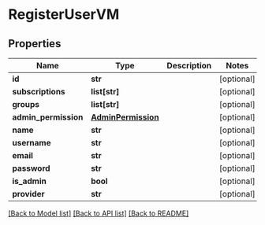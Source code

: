 # RegisterUserVM


## Properties
Name | Type | Description | Notes
------------ | ------------- | ------------- | -------------
**id** | **str** |  | [optional] 
**subscriptions** | **list[str]** |  | [optional] 
**groups** | **list[str]** |  | [optional] 
**admin_permission** | [**AdminPermission**](AdminPermission.md) |  | [optional] 
**name** | **str** |  | [optional] 
**username** | **str** |  | [optional] 
**email** | **str** |  | [optional] 
**password** | **str** |  | [optional] 
**is_admin** | **bool** |  | [optional] 
**provider** | **str** |  | [optional] 

[[Back to Model list]](../README.md#documentation-for-models) [[Back to API list]](../README.md#documentation-for-api-endpoints) [[Back to README]](../README.md)


